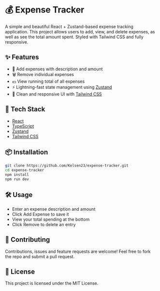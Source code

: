 # 💰 Expense Tracker

A simple and beautiful React + Zustand-based expense tracking application. This project allows users to add, view, and delete expenses, as well as see the total amount spent. Styled with Tailwind CSS and fully responsive.

## ✨ Features

- 📝 Add expenses with description and amount  
- 🗑️ Remove individual expenses  
- 💵 View running total of all expenses  
- ⚡ Lightning-fast state management using [Zustand](https://github.com/pmndrs/zustand)  
- 🎨 Clean and responsive UI with [Tailwind CSS](https://tailwindcss.com/)

## 🧰 Tech Stack

- [React](https://reactjs.org/)
- [TypeScript](https://www.typescriptlang.org/)
- [Zustand](https://github.com/pmndrs/zustand)
- [Tailwind CSS](https://tailwindcss.com/)

## 📦 Installation

```bash
git clone https://github.com/Kelsen23/expense-tracker.git
cd expense-tracker
npm install
npm run dev
```

## 🛠️ Usage

 - Enter an expense description and amount
 - Click Add Expense to save it
 - View your total spending at the bottom
 - Click Remove to delete an entry

## 🤝 Contributing

Contributions, issues and feature requests are welcome!
Feel free to fork the repo and submit a pull request.

## 📄 License

This project is licensed under the MIT License.
